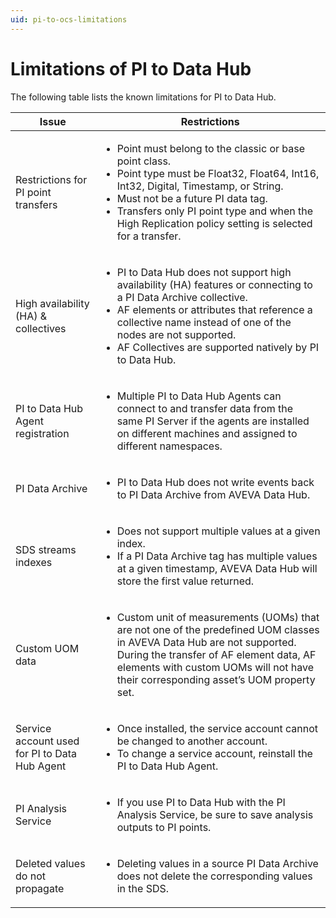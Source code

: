 ```yaml
---
uid: pi-to-ocs-limitations
---
```


# Limitations of PI to Data Hub

The following table lists the known limitations for PI to Data Hub.

| Issue | Restrictions | 
| ------------- | ----------------- | 
| Restrictions for PI point transfers | <ul><li>Point must belong to the classic or base point class.</li><li>Point type must be Float32, Float64, Int16, Int32, Digital, Timestamp, or String.</li><li>Must not be a future PI data tag.</li><li>Transfers only PI point type and when the High Replication policy setting is selected for a transfer.</li></ul> |
| High availability (HA) & collectives | <ul><li>PI to Data Hub does not support high availability (HA) features or connecting to a PI Data Archive collective.</li><li> AF elements or attributes that reference a collective name instead of one of the nodes are not supported.</li><li> AF Collectives are supported natively by PI to Data Hub.</li></ul> |
| PI to Data Hub Agent registration | <ul><li>Multiple PI to Data Hub Agents can connect to and transfer data from the same PI Server if the agents are installed on different machines and assigned to different namespaces.</li></ul> |
| PI Data Archive | <ul><li>PI to Data Hub does not write events back to PI Data Archive from AVEVA Data Hub.</li></ul> |
| SDS streams indexes | <ul><li>Does not support multiple values at a given index.</li><li>If a PI Data Archive tag has multiple values at a given timestamp, AVEVA Data Hub will store the first value returned.</li></ul> |
| Custom UOM data | <ul><li>Custom unit of measurements (UOMs) that are not one of the predefined UOM classes in AVEVA Data Hub are not supported. During the transfer of AF element data, AF elements with custom UOMs will not have their corresponding asset’s UOM property set.</li></ul> |
| Service account used for PI to Data Hub Agent | <ul><li>Once installed, the service account cannot be changed to another account.</li><li>To change a service account, reinstall the PI to Data Hub Agent.</li></ul> |
| PI Analysis Service | <ul><li>If you use PI to Data Hub with the PI Analysis Service, be sure to save analysis outputs to PI points.</li></ul> |
| Deleted values do not propagate | <ul><li>Deleting values in a source PI Data Archive does not delete the corresponding values in the SDS.</li></ul> |